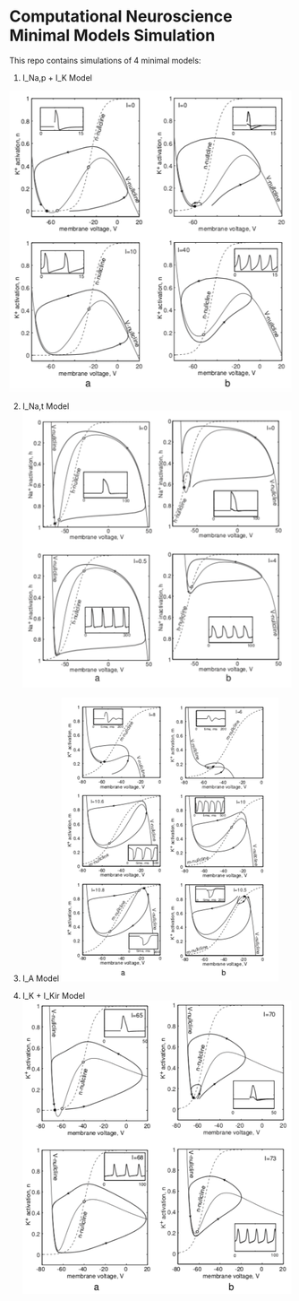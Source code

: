 # Computational Neuroscience Minimal Models Simulation
This repo contains simulations of 4 minimal models:
1) I_Na,p + I_K Model

![I_Na,p + I_K Model](https://github.com/surabhisnath/Computational-Neuroscience-Minimal-Models-Simulation/blob/master/img/1.png)

2) I_Na,t Model
![I_Na,t Model](https://github.com/surabhisnath/Computational-Neuroscience-Minimal-Models-Simulation/blob/master/img/2.png)

3) I_A Model
![I_A Model](https://github.com/surabhisnath/Computational-Neuroscience-Minimal-Models-Simulation/blob/master/img/3.png)

4)  I_K + I_Kir Model
![I_K + I_Kir Model](https://github.com/surabhisnath/Computational-Neuroscience-Minimal-Models-Simulation/blob/master/img/4.png)
